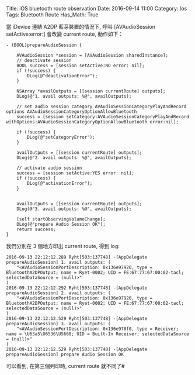 Title: iOS bluetooth route observation
Date: 2016-09-14 11:00
Category: Ios
Tags: Bluetooth Route
Has_Math: True

當 iDevice 連結 A2DP 藍芽裝置的情況下, 呼叫 [AVAudioSession setActive:error:] 會改變 current route, 動作如下：

	- (BOOL)prepareAudioSession {

	    AVAudioSession *session = [AVAudioSession sharedInstance];
	    // deactivate session
	    BOOL success = [session setActive:NO error: nil];
	    if (!success) {
	        DLog(@"deactivationError");
	    }

	    NSArray *availOutputs = [[session currentRoute] outputs];
	    DLog(@"1. avail outputs: %@", availOutputs);

	    // set audio session category AVAudioSessionCategoryPlayAndRecord options AVAudioSessionCategoryOptionAllowBluetooth
	    success = [session setCategory:AVAudioSessionCategoryPlayAndRecord withOptions:AVAudioSessionCategoryOptionAllowBluetooth error:nil];

	    if (!success) {
	        DLog(@"setCategoryError");
	    }

	    availOutputs = [[session currentRoute] outputs];
	    DLog(@"2. avail outputs: %@", availOutputs);

	    // activate audio session
	    success = [session setActive:YES error: nil];
	    if (!success) {
	        DLog(@"activationError");
	    }


	    availOutputs = [[session currentRoute] outputs];
	    DLog(@"3. avail outputs: %@", availOutputs);

	    [self startObservingVolumeChange];
	    DLog(@"prepare Audio Session OK");
	    return success;
	}

我們分別在 3 個地方印出 current route, 得到 log:

	2016-09-13 22:12:12.289 Ryht[503:137748] -[AppDelegate prepareAudioSession] 1. avail outputs: (
	    "<AVAudioSessionPortDescription: 0x136e97920, type = BluetoothA2DPOutput; name = Ryet-0002; UID = FE:67:77:67:00:02-tacl; selectedDataSource = (null)>"
	)
	2016-09-13 22:12:12.292 Ryht[503:137748] -[AppDelegate prepareAudioSession] 2. avail outputs: (
	    "<AVAudioSessionPortDescription: 0x136e97920, type = BluetoothA2DPOutput; name = Ryet-0002; UID = FE:67:77:67:00:02-tacl; selectedDataSource = (null)>"
	)
	2016-09-13 22:12:12.529 Ryht[503:137748] -[AppDelegate prepareAudioSession] 3. avail outputs: (
	    "<AVAudioSessionPortDescription: 0x136e978f0, type = Receiver; name = \U63a5\U6536\U5668; UID = Built-In Receiver; selectedDataSource = (null)>"
	)
	2016-09-13 22:12:12.529 Ryht[503:137748] -[AppDelegate prepareAudioSession] prepare Audio Session OK


可以看到, 在第三個列印時, current route 就不同了#
